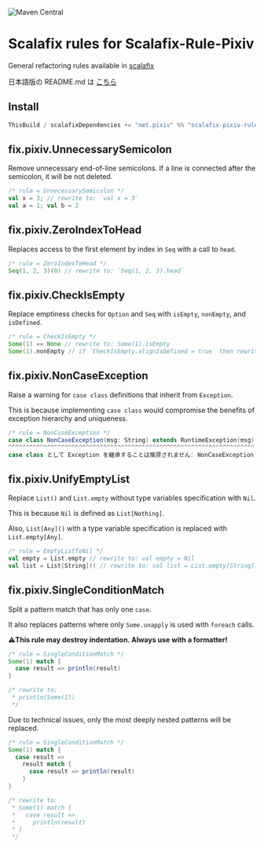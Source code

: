 ![Maven Central](https://maven-badges.herokuapp.com/maven-central/net.pixiv/scalafix-pixiv-rule_2.13/badge.png)

# Scalafix rules for Scalafix-Rule-Pixiv

General refactoring rules available in [scalafix](https://scalacenter.github.io/scalafix/)

日本語版の README.md は [こちら](./README.md)

## Install

```sbt
ThisBuild / scalafixDependencies += "net.pixiv" %% "scalafix-pixiv-rule" % "<VERSIONS>"
```

## fix.pixiv.UnnecessarySemicolon

Remove unnecessary end-of-line semicolons. If a line is connected after the semicolon, it will be not deleted.

```scala
/* rule = UnnecessarySemicolon */
val x = 3; // rewrite to: `val x = 3`
val a = 1; val b = 2
```

## fix.pixiv.ZeroIndexToHead

Replaces access to the first element by index in `Seq` with a call to `head`.

```scala
/* rule = ZeroIndexToHead */
Seq(1, 2, 3)(0) // rewrite to: `Seq(1, 2, 3).head`
```

## fix.pixiv.CheckIsEmpty

Replace emptiness checks for `Option` and `Seq` with `isEmpty`, `nonEmpty`, and `isDefined`.

```scala
/* rule = CheckIsEmpty */
Some(1) == None // rewrite to: Some(1).isEmpty
Some(1).nonEmpty // if `CheckIsEmpty.alignIsDefined = true` then rewrite to Some(1).isDefined
```

## fix.pixiv.NonCaseException

Raise a warning for `case class` definitions that inherit from `Exception`.

This is because implementing `case class` would compromise the benefits of exception hierarchy and uniqueness.

```scala
/* rule = NonCaseException */
case class NonCaseException(msg: String) extends RuntimeException(msg)
^^^^^^^^^^^^^^^^^^^^^^^^^^^^^^^^^^^^^^^^^^^^^^^^^^^^^^^^^^^^^^^^^^^^^^
case class として Exception を継承することは推奨されません: NonCaseException
```

## fix.pixiv.UnifyEmptyList

Replace `List()` and `List.empty` without type variables specification with `Nil`.

This is because `Nil` is defined as `List[Nothing]`.

Also, `List[Any]()` with a type variable specification is replaced with `List.empty[Any]`.

```scala
/* rule = EmptyListToNil */
val empty = List.empty // rewrite to: val empty = Nil
val list = List[String]() // rewrite to: val list = List.empty[String]
```

## fix.pixiv.SingleConditionMatch

Split a pattern match that has only one `case`.

It also replaces patterns where only `Some.unapply` is used with `foreach` calls.

<b>⚠︎This rule may destroy indentation. Always use with a formatter!</b>

```scala
/* rule = SingleConditionMatch */
Some(1) match {
  case result => println(result)
}

/* rewrite to:
 * println(Some(1))
 */
```

Due to technical issues, only the most deeply nested patterns will be replaced.

```scala
/* rule = SingleConditionMatch */
Some(1) match {
  case result =>
    result match {
      case result => println(result)
    }
}

/* rewrite to:
 * Some(1) match {
 *   case result =>
 *     println(result)
 * }
 */
```
